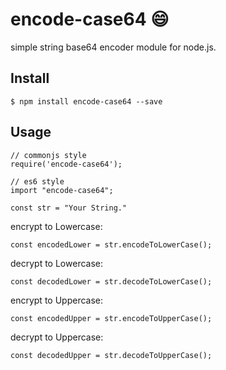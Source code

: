 # encode-case64 😄
simple string base64 encoder module for node.js.

## Install 
```
$ npm install encode-case64 --save
```
## Usage
```
// commonjs style
require('encode-case64');

// es6 style
import "encode-case64";

const str = "Your String."
```
encrypt to Lowercase:
```
const encodedLower = str.encodeToLowerCase();
```
decrypt to Lowercase:
```
const decodedLower = str.decodeToLowerCase();
```
encrypt to Uppercase:
```
const encodedUpper = str.encodeToUpperCase();
```
decrypt to Uppercase:
```
const decodedUpper = str.decodeToUpperCase();
```